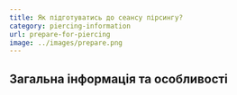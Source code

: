 ```yaml
---
title: Як підготуватись до сеансу пірсингу?
category: piercing-information
url: prepare-for-piercing
image: ../images/prepare.png
---
```


## Загальна інформація та особливості
